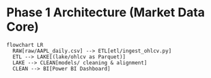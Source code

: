 # Phase 1 Architecture (Market Data Core)

```mermaid
flowchart LR
  RAW[raw/AAPL_daily.csv] --> ETL[etl/ingest_ohlcv.py]
  ETL --> LAKE[(lake/ohlcv as Parquet)]
  LAKE --> CLEAN[models/ cleaning & alignment]
  CLEAN --> BI[Power BI Dashboard]
```
